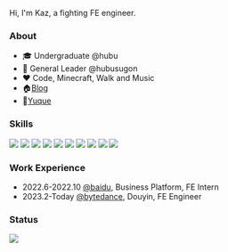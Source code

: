 Hi, I'm Kaz, a fighting FE engineer.

### About

+ 🎓 Undergraduate @hubu
+ 🔆 General Leader @hubusugon
+ ❤️ Code, Minecraft, Walk and Music
+ 🏠[Blog](https://www.objectkaz.cn/)
+ 🦜[Yuque](https://www.yuque.com/objectkaz)

### Skills

![](https://img.shields.io/badge/-JavaScript-yellow?style=flat-square&logo=javascript&logoColor=white)
![](https://img.shields.io/badge/-TypeScript-3178c6?style=flat-square&logo=typescript&logoColor=white)
![](https://img.shields.io/badge/-Vue-42b883?style=flat-square&logo=vue.js&logoColor=white)
![](https://img.shields.io/badge/-React-61dafb?style=flat-square&logo=react&logoColor=282c34)
![](https://img.shields.io/badge/-Webpack-2b3a42?style=flat-square&logo=WEBPACK&logoColor=white)
![](https://img.shields.io/badge/-Vite-646cff?style=flat-square&logo=vite&logoColor=white)
![](https://img.shields.io/badge/-Node.js-026e00?style=flat-square&logo=node.js&logoColor=white)
![](https://img.shields.io/badge/-express-eeeeee?style=flat-square&logo=express&logoColor=black)
![](https://img.shields.io/badge/-koa-33333d?style=flat-square&logo=koa&logoColor=white)
![](https://img.shields.io/badge/-Nest.js-ea2845?style=flat-square&logo=nestjs&logoColor=white)

### Work Experience

+ 2022.6-2022.10 [@baidu](https://github.com/baidu), Business Platform, FE Intern
+ 2023.2-Today [@bytedance](https://github.com/bytedance), Douyin, FE Engineer

### Status

![](https://github-readme-stats.vercel.app/api/?username=object-kaz&show_owner=true)
